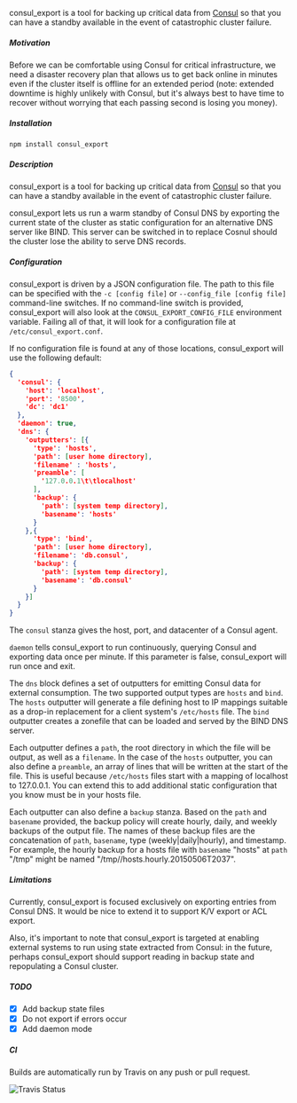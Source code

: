 consul_export is a tool for backing up critical data from [Consul](consul.io) so that you can have a standby available in the event of catastrophic cluster failure.

##### Motivation

Before we can be comfortable using Consul for critical infrastructure, we need a disaster recovery plan that allows us to get back online in minutes even if the cluster itself is offline for an extended period (note: extended downtime is highly unlikely with Consul, but it's always best to have time to recover without worrying that each passing second is losing you money).

##### Installation

`npm install consul_export`

##### Description

consul_export is a tool for backing up critical data from [Consul](consul.io) so that you can have a standby available in the event of catastrophic cluster failure.

consul_export lets us run a warm standby of Consul DNS by exporting the current state of the cluster as static configuration for an alternative DNS server like BIND.  This server can be switched in to replace Cosnul should the cluster lose the ability to serve DNS records.

##### Configuration

consul_export is driven by a JSON configuration file.  The path to this file can be specified with the `-c [config file]` or `--config_file [config file]` command-line switches.  If no command-line switch is provided, consul_export will also look at the `CONSUL_EXPORT_CONFIG_FILE` environment variable.  Failing all of that, it will look for a configuration file at `/etc/consul_export.conf`.

If no configuration file is found at any of those locations, consul_export will use the following default:

```json
{
  'consul': {
    'host': 'localhost',
    'port': '8500',
    'dc': 'dc1'
  },
  'daemon': true,
  'dns': {
    'outputters': [{
      'type': 'hosts',
      'path': [user home directory],
      'filename' : 'hosts',
      'preamble': [
        '127.0.0.1\t\tlocalhost'
      ],
      'backup': {
        'path': [system temp directory],
        'basename': 'hosts'
      }
    },{
      'type': 'bind',
      'path': [user home directory],
      'filename': 'db.consul',
      'backup': {
        'path': [system temp directory],
        'basename': 'db.consul'
      }
    }]
  }
}
```

The `consul` stanza gives the host, port, and datacenter of a Consul agent.

`daemon` tells consul_export to run continuously, querying Consul and exporting data once per minute.  If this parameter is false, consul_export will run once and exit.

The `dns` block defines a set of outputters for emitting Consul data for external consumption.  The two supported output types are `hosts` and `bind`.  The `hosts` outputter will generate a file defining host to IP mappings suitable as a drop-in replacement for a client system's `/etc/hosts` file.  The `bind` outputter creates a zonefile that can be loaded and served by the BIND DNS server.

Each outputter defines a `path`, the root directory in which the file will be output, as well as a `filename`.  In the case of the `hosts` outputter, you can also define a `preamble`, an array of lines that will be written at the start of the file.  This is useful because `/etc/hosts` files start with a mapping of localhost to 127.0.0.1.  You can extend this to add additional static configuration that you know must be in your hosts file.

Each outputter can also define a `backup` stanza.  Based on the `path` and `basename` provided, the backup policy will create hourly, daily, and weekly backups of the output file.  The names of these backup files are the concatenation of `path`, `basename`, type (weekly|daily|hourly), and timestamp.  For example, the hourly backup for a hosts file with `basename` "hosts" at `path` "/tmp" might be named "/tmp//hosts.hourly.20150506T2037".

##### Limitations

Currently, consul_export is focused exclusively on exporting entries from Consul DNS.  It would be nice to extend it to support K/V export or ACL export.

Also, it's important to note that consul_export is targeted at enabling external systems to run using state extracted from Consul: in the future, perhaps consul_export should support reading in backup state and repopulating a Consul cluster.

##### TODO

- [x] Add backup state files
- [x] Do not export if errors occur
- [x] Add daemon mode

##### CI

Builds are automatically run by Travis on any push or pull request.

![Travis Status](https://api.travis-ci.org/Cimpress-MCP/consul_export.svg?branch=master)